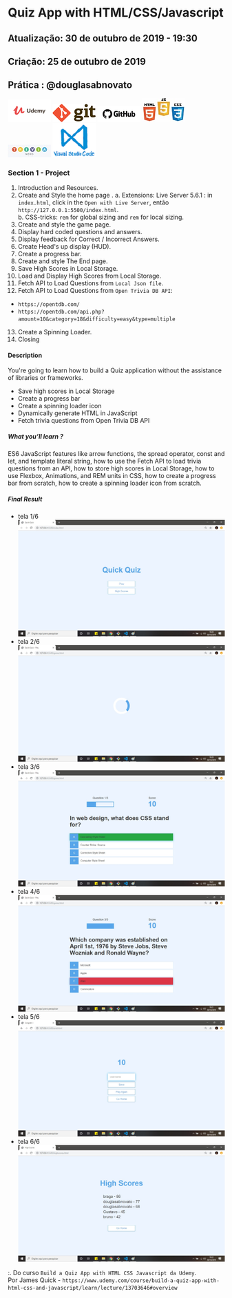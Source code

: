# Quiz App with HTML/CSS/Javascript

## Atualização: 30 de outubro de 2019 - 19:30
## Criação: 25 de outubro de 2019
## Prática : @douglasabnovato

![Udemy](/images/logo-udemy.png)
![Git](/images/logo-git.png)
![GitHub](/images/logo-github.png)
![HTML/CSS/JS](/images/logo-html-css-js.jpeg)
![TRIVIA](/images/logo-trivia.jpg)
![VSCode](/images/logo-VSCode.png) 

### Section 1 - Project
1. Introduction and Resources. 
2. Create and Style the home page .
a. Extensions: Live Server 5.6.1 : in `index.html`, click in the `Open with Live Server`, então `http://127.0.0.1:5500/index.html`.<br>
b. CSS-tricks: `rem` for global sizing and `rem` for local sizing.
3. Create and style the game page.
4. Display hard coded questions and answers.
5. Display feedback for Correct / Incorrect Answers.
6. Create Head's up display (HUD).
7. Create a progress bar.
8. Create and style The End page.
9. Save High Scores in Local Storage. 
10. Load and Display High Scores from Local Storage. 
11. Fetch API to Load Questions from `Local Json file`.
12. Fetch API to Load Questions from `Open Trivia DB API`:<br>
- `https://opentdb.com/`
- `https://opentdb.com/api.php?amount=10&category=18&difficulty=easy&type=multiple`
13. Create a Spinning Loader. 
14. Closing

#### Description

You're going to learn how to build a Quiz application without the assistance of libraries or frameworks. 

- Save high scores in Local Storage
- Create a progress bar
- Create a spinning loader icon
- Dynamically generate HTML in JavaScript
- Fetch trivia questions from Open Trivia DB API

##### What you’ll learn ?

ES6 JavaScript features like arrow functions, the spread operator, const and let, and template literal string, how to use the Fetch API to load trivia questions from an API, how to store high scores in Local Storage, how to use Flexbox, Animations, and REM units in CSS, how to create a progress bar from scratch, how to create a spinning loader icon from scratch.

##### Final Result 
- tela 1/6
![tela-1](/images/tela-1.jpg)
- tela 2/6
![tela-2](/images/tela-2.jpg)
- tela 3/6
![tela-3](/images/tela-3.jpg)
- tela 4/6
![tela-4](/images/tela-4.jpg)
- tela 5/6
![tela-5](/images/tela-5.jpg)
- tela 6/6
![tela-6](/images/tela-6.jpg) 


:. Do curso `Build a Quiz App with HTML CSS Javascript da Udemy`.<br>
Por James Quick - `https://www.udemy.com/course/build-a-quiz-app-with-html-css-and-javascript/learn/lecture/13703646#overview`